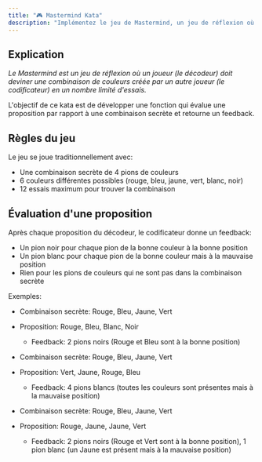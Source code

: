```yaml
---
title: "🎮 Mastermind Kata"
description: "Implémentez le jeu de Mastermind, un jeu de réflexion où un joueur doit deviner une combinaison de couleurs créée par un autre joueur."
---
```


## Explication

*Le Mastermind est un jeu de réflexion où un joueur (le décodeur) doit deviner une combinaison de couleurs créée par un autre joueur (le codificateur) en un nombre limité d'essais.*

L'objectif de ce kata est de développer une fonction qui évalue une proposition par rapport à une combinaison secrète et retourne un feedback.

## Règles du jeu

Le jeu se joue traditionnellement avec:
- Une combinaison secrète de 4 pions de couleurs
- 6 couleurs différentes possibles (rouge, bleu, jaune, vert, blanc, noir)
- 12 essais maximum pour trouver la combinaison

## Évaluation d'une proposition

Après chaque proposition du décodeur, le codificateur donne un feedback:
- Un pion noir pour chaque pion de la bonne couleur à la bonne position
- Un pion blanc pour chaque pion de la bonne couleur mais à la mauvaise position
- Rien pour les pions de couleurs qui ne sont pas dans la combinaison secrète

Exemples:
- Combinaison secrète: Rouge, Bleu, Jaune, Vert
- Proposition: Rouge, Bleu, Blanc, Noir
  - Feedback: 2 pions noirs (Rouge et Bleu sont à la bonne position)
  
- Combinaison secrète: Rouge, Bleu, Jaune, Vert
- Proposition: Vert, Jaune, Rouge, Bleu
  - Feedback: 4 pions blancs (toutes les couleurs sont présentes mais à la mauvaise position)

- Combinaison secrète: Rouge, Bleu, Jaune, Vert
- Proposition: Rouge, Jaune, Jaune, Vert
  - Feedback: 2 pions noirs (Rouge et Vert sont à la bonne position), 1 pion blanc (un Jaune est présent mais à la mauvaise position)

